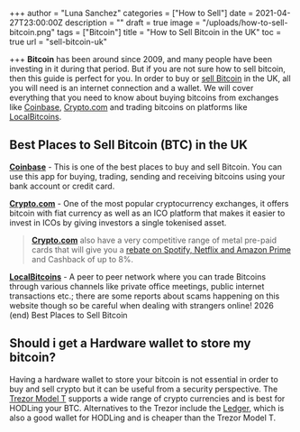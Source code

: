 +++
author = "Luna Sanchez"
categories = ["How to Sell"]
date = 2021-04-27T23:00:00Z
description = ""
draft = true
image = "/uploads/how-to-sell-bitcoin.png"
tags = ["Bitcoin"]
title = "How to Sell Bitcoin in the UK"
toc = true
url = "sell-bitcoin-uk"

+++
**Bitcoin** has been around since 2009, and many people have been investing in it during that period. But if you are not sure how to sell bitcoin, then this guide is perfect for you. In order to buy or [sell Bitcoin](/sell-bitcoin-uk) in the UK, all you will need is an internet connection and a wallet. We will cover everything that you need to know about buying bitcoins from exchanges like [Coinbase](/link/coinbase), [Crypto.com](/link/sign-up-crypto-dot-com) and trading bitcoins on platforms like [LocalBitcoins](/link/local-bitcoins).

## Best Places to Sell Bitcoin (BTC) in the UK

[**Coinbase**](/link/coinbase) - This is one of the best places to buy and sell Bitcoin. You can use this app for buying, trading, sending and receiving bitcoins using your bank account or credit card.

[**Crypto.com**](/link/sign-up-crypto-dot-com) - One of the most popular cryptocurrency exchanges, it offers bitcoin with fiat currency as well as an ICO platform that makes it easier to invest in ICOs by giving investors a single tokenised asset.  

> [**Crypto.com**](/link/sign-up-crypto-dot-com) also have a very competitive range of metal pre-paid cards that will give you a [rebate on Spotify, Netflix and Amazon Prime](/link/sign-up-crypto-dot-com) and Cashback of up to 8%.

[**LocalBitcoins**](/link/local-bitcoins) - A peer to peer network where you can trade Bitcoins through various channels like private office meetings, public internet transactions etc.; there are some reports about scams happening on this website though so be careful when dealing with strangers online!  2026 (end) Best Places to Sell Bitcoin

## Should i get a Hardware wallet to store my bitcoin?

Having a hardware wallet to store your bitcoin is not essential in order to buy and sell crypto but it can be useful from a security perspective.  The [Trezor Model T](/link/trezor-model-t) supports a wide range of crypto currencies and is best for HODLing your BTC.  Alternatives to the Trezor include the [Ledger](/link/ledger), which is also a good wallet for HODLing and is cheaper than the Trezor Model T.